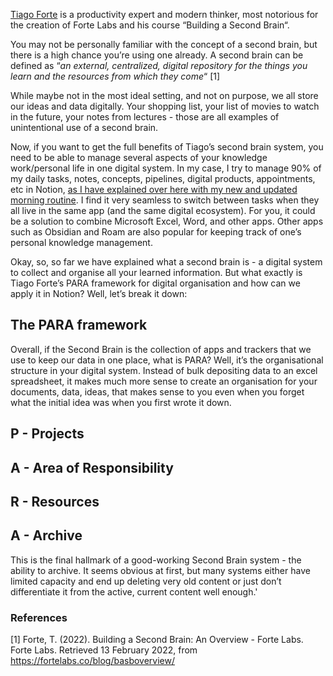 [Tiago Forte](https://fortelabs.co/) is a productivity expert and modern thinker, most notorious for the creation of Forte Labs and his course “Building a Second Brain“.

You may not be personally familiar with the concept of a second brain, but there is a high chance you’re using one already. A second brain can be defined as “*an external, centralized, digital repository for the things you learn and the resources from which they come*“ [1]

While maybe not in the most ideal setting, and not on purpose, we all store our ideas and data digitally. Your shopping list, your list of movies to watch in the future, your notes from lectures - those are all examples of unintentional use of a second brain.

Now, if you want to get the full benefits of Tiago’s second brain system, you need to be able to manage several aspects of your knowledge work/personal life in one digital system. In my case, I try to manage 90% of my daily tasks, notes, concepts, pipelines, digital products, appointments, etc in Notion, [as I have explained over here with my new and updated morning routine](https://kofiscrib.com/blog/creative-virgo/notion-routine). I find it very seamless to switch between tasks when they all live in the same app (and the same digital ecosystem). For you, it could be a solution to combine Microsoft Excel, Word, and other apps. Other apps such as Obsidian and Roam are also popular for keeping track of one’s personal knowledge management.

Okay, so, so far we have explained what a second brain is - a digital system to collect and organise all your learned information. But what exactly is Tiago Forte’s PARA framework for digital organisation and how can we apply it in Notion? Well, let’s break it down:

## The **PARA** framework

Overall, if the Second Brain is the collection of apps and trackers that we use to keep our data in one place, what is PARA? Well, it’s the organisational structure in your digital system. Instead of bulk depositing data to an excel spreadsheet, it makes much more sense to create an organisation for your documents, data, ideas, that makes sense to you even when you forget what the initial idea was when you first wrote it down.

## **P** - Projects

## **A** - Area of Responsibility

## **R** - Resources

## **A** - Archive

This is the final hallmark of a good-working Second Brain system - the ability to archive. It seems obvious at first, but many systems either have limited capacity and end up deleting very old content or just don’t differentiate it from the active, current content well enough.'

### References

[1] Forte, T. (2022). Building a Second Brain: An Overview - Forte Labs. Forte Labs. Retrieved 13 February 2022, from https://fortelabs.co/blog/basboverview/